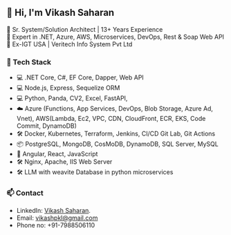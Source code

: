 ## 👋 Hi, I'm Vikash Saharan  
🔹 Sr. System/Solution Architect | 13+ Years Experience  
🔹 Expert in .NET, Azure, AWS, Microservices, DevOps, Rest & Soap  Web API
🔹 Ex-IGT USA | Veritech Info System Pvt Ltd  

### 🚀 Tech Stack
- 💻 .NET Core, C#, EF Core, Dapper, Web API
- 💻  Node.js, Express, Sequelize ORM
- 💻  Python, Panda, CV2, Excel,  FastAPI, 
- ☁️ Azure (Functions, App Services, DevOps, Blob Storage, Azure Ad, Vnet), AWS(Lambda, Ec2, VPC, CDN, CloudFront, ECR, EKS, Code Commit, DynamoDB)
- 🛠️ Docker, Kubernetes, Terraform, Jenkins, CI/CD Git Lab, Git Actions
- 📦 PostgreSQL, MongoDB, CosMoDB, DynamoDB, SQL Server, MySQL
- 🔧 Angular, React, JavaScript
- 🛠️ Nginx, Apache, IIS Web Server
- 🛠️ LLM with weavite Database in python microservices

### 📫 Contact
- LinkedIn: [Vikash Saharan](https://linkedin.com/in/vikash-saharan). 
- Email: vikashpkl@gmail.com
- Phone no: +91-7988506110


